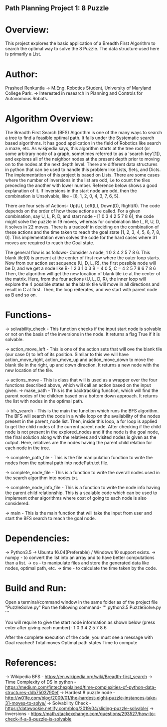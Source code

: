 ## Path Planning Project 1: 8 Puzzle

# Overview:
This project explores the basic application of a Breadth First Algorithm to search the optimal way to solve the 8 Puzzle. The data structure used here is primarily a List.

# Author:
Prasheel Renkuntla
-> M.Eng. Robotics Student, University of Maryland College Park. 
-> Interested in research in Planning and Controls for Autonomous Robots. 

# Algorithm Overview:
The Breadth First Search (BFS) Algorithm is one of the many ways to search a tree to find a feasible optimal path. It falls under the Systematic search based algorithms. It has good application in the field of Robotics like search a maze, etc.
As wikipedia says, this algorithm starts at the tree root (or some arbitrary node of a graph, sometimes referred to as a 'search key'[1]), and explores all of the neighbor nodes at the present depth prior to moving on to the nodes at the next depth level. There are different data structures in python that can be used to handle this problem like Lists, Sets, and Dicts. The implementation of this project is based on Lists. There are some cases where the number of inversions in the list are odd, i.e to count the tiles preceding the another with lower number. Reference below shows a good explanation of it. If inversions in the start node are odd, then the combination is Unsolvable, like - [8, 1, 2, 0, 4, 3, 7, 6, 5].

There are four sets of Actions- Up(U), Left(L), Down(D), Right(R). The code depends on the order of how these actions are called. For a given combination, say U, L, R, D, and start node - [1 0 3 4 2 5 7 8 6], the code might solve the puzzle in 19 moves, whereas for combination like L, R, U, D, it solves in 22 moves. There is a tradeoff in deciding on the combination of these actions and the time taken to reach the goal state [1, 2, 3, 4, 5, 6, 7, 8, 0]. This implementation even solves the code for the hard cases where 31 moves are required to reach the Goal state. 

The general flow is as follows-
Consider a node, 
1 0 3 
4 2 5 
7 8 6. 
This blank tile(0) is present at the center of first row where the outer loop starts. Now from our action set sequence (U, D, L, R), the first possible node will be D, and we get a node like B-
     1 2 3   	1 0 3
B =  4 0 5, C = 4 2 5
     7 8 6		7 8 6
Then, the algorithm will get the new location of blank tile i.e at the center of the matrix. Here, from the four actions (U, L, D, R), the inner loop will explore the 4 possible states as the blank tile will move in all directions and result in C at first. Then, the loop reiterates, and we start with parent node as B and so on.

# Functions-
-> solvability_check - This function checks if the input start node is solvable or not on the basis of the inversions in the node. It returns a flag True if it is solvable.

-> action_move_left - This is one of the action sets that will ove the blank tile (our case 0) to left of its position. Similar to this we will have action_move_right, action_move_up and action_move_down to move the blank tile in the right, up and down direction. It returns a new node with the new location of the tile. 

-> actions_move - This is class that will is used as a wrapper over the four functions described above, which will call an action based on the input given. 
-> make_path - This is the backtracking function, which will find the parent nodes of the children based on a bottom down approach. It returns the list with nodes in the optimal path.

-> bfs_search - This is the main the function which runs the BFS algorithm. The BFS will search the code in a while loop on the availability of the nodes present in the parent_node list. Then, inside this loop, a for loop is applied to get the child nodes of the current parent node. After checking if the child node is not present in the explored_nodes and if the node is the goal node, the final solution along with the relatives and visited nodes is given as the output. Here, relatives are the nodes having the parent child relation for each node in the tree. 

-> complete_path_file - This is the file manipulation function to write the nodes from the optimal path into nodePath.txt file.

-> complete_node_file - This is a function to write the overall nodes used in the search algorithm into nodes.txt.

-> complete_node_info_file - This is a function to write the node info having the parent child relationship. This is a scalable code which can be used to implement other algorithms where cost of going to each node is also considered.

-> main - This is the main function that will take the input from user and start the BFS search to reach the goal node.

# Dependencies:
-> Python3.5
-> Ubuntu 16.04(Preferable) / Windows 10 support exists.
-> numpy - to convert the list into an array and to have better computations than a list.
-> os - to manipulate files and store the generated data like nodes, optimal path, etc.
-> time - to calculate the time taken by the code.

# Build and Run:
Open a terminal/command window in the same folder as of the project file "PuzzleSolve.py"
Run the following command-
'''
python3.5 PuzzleSolve.py
'''

You will require to give the start node information as shown below (press enter after giving each number)-
1 0 3 4 2 5 7 8 6 

After the complete execution of the code, you must see a message with Goal reached!
Total moves
Optimal path states
Time to compute

# References:
-> Wikipedia BFS - https://en.wikipedia.org/wiki/Breadth-first_search
-> Time Complexity of DS in python - https://medium.com/fintechexplained/time-complexities-of-python-data-structures-ddb7503790ef
-> Hardest 8 puzzle node - http://w01fe.com/blog/2009/01/the-hardest-eight-puzzle-instances-take-31-moves-to-solve/
-> Solvability Check - https://datawookie.netlify.com/blog/2019/04/sliding-puzzle-solvable/
-> Inversions - https://math.stackexchange.com/questions/293527/how-to-check-if-a-8-puzzle-is-solvable
